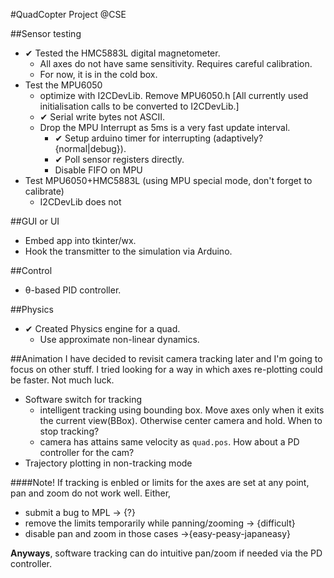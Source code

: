 #QuadCopter Project @CSE

##Sensor testing
* ✔ Tested the HMC5883L digital magnetometer.
    - All axes do not have same sensitivity. Requires careful calibration.
    - For now, it is in the cold box.
* Test the MPU6050
    - optimize with I2CDevLib. Remove MPU6050.h [All currently used initialisation calls to be converted to I2CDevLib.]
    - ✔ Serial write bytes not ASCII.
    - Drop the MPU Interrupt as 5ms is a very fast update interval.
        + ✔ Setup arduino timer for interrupting (adaptively? {normal|debug}).
        + ✔ Poll sensor registers directly.
        + Disable FIFO on MPU
* Test MPU6050+HMC5883L (using MPU special mode, don't forget to calibrate)
    - I2CDevLib does not 

##GUI or UI
* Embed app into tkinter/wx.
* Hook the transmitter to the simulation via Arduino.

##Control
* θ-based PID controller.

##Physics
* ✔ Created Physics engine for a quad.
    - Use approximate non-linear dynamics.

##Animation
I have decided to revisit camera tracking later and I'm going to focus on other stuff. I tried looking for a way in which axes re-plotting could be faster. Not much luck.
* Software switch for tracking
    - intelligent tracking using bounding box. Move axes only when it exits the current view(BBox). Otherwise center camera and hold. When to stop tracking?
    - camera has attains same velocity as `quad.pos`. How about a PD controller for the cam?
* Trajectory plotting in non-tracking mode

####Note!
If tracking is enbled or limits for the axes are set at any point, pan and zoom do not work well. Either,

* submit a bug to MPL -> {?}
* remove the limits temporarily while panning/zooming -> {difficult}
* disable pan and zoom in those cases ->{easy-peasy-japaneasy}

**Anyways**, software tracking can do intuitive pan/zoom if needed via the PD controller.
